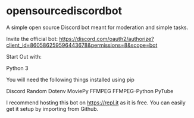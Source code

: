 # opensourcediscordbot
A simple open source Discord bot meant for moderation and simple tasks.

 Invite the official bot: https://discord.com/oauth2/authorize?client_id=860586259596443678&permissions=8&scope=bot




Start Out with:

Python 3

You will need the following things installed using pip

Discord
Random
Dotenv
MoviePy
FFMPEG
FFMPEG-Python
PyTube


I recommend hosting this bot on https://repl.it as it is free. You can easily get it setup by importing from Github.


